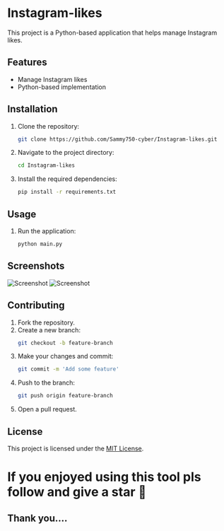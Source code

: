 # Instagram-likes

This project is a Python-based application that helps manage Instagram likes.

## Features

- Manage Instagram likes
- Python-based implementation

## Installation

1. Clone the repository:
    ```sh
    git clone https://github.com/Sammy750-cyber/Instagram-likes.git
    ```
2. Navigate to the project directory:
    ```sh
    cd Instagram-likes
    ```
3. Install the required dependencies:
    ```sh
    pip install -r requirements.txt
    ```

## Usage

1. Run the application:
    ```sh
    python main.py
    ```

## Screenshots

![Screenshot](path/to/image1.png)
![Screenshot](path/to/image2.png)

## Contributing

1. Fork the repository.
2. Create a new branch:
    ```sh
    git checkout -b feature-branch
    ```
3. Make your changes and commit:
    ```sh
    git commit -m 'Add some feature'
    ```
4. Push to the branch:
    ```sh
    git push origin feature-branch
    ```
5. Open a pull request.

## License

This project is licensed under the [MIT License](LICENSE).

# If you enjoyed using this tool pls follow and give a star 🌟

## Thank you....
